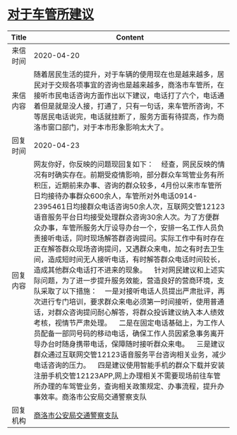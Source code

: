 # <a href="http://www.shangluo.gov.cn/zmhd/ldxxxx.jsp?urltype=leadermail.LeaderMailContentUrl&wbtreeid=1112&leadermailid=5801">对于车管所建议</a>
| Title |                                                                                                                                                                                                                                                                                                                            Content                                                                                                                                                                                                                                                                                                                            |
|:-----:|---------------------------------------------------------------------------------------------------------------------------------------------------------------------------------------------------------------------------------------------------------------------------------------------------------------------------------------------------------------------------------------------------------------------------------------------------------------------------------------------------------------------------------------------------------------------------------------------------------------------------------------------------------------|
| 来信时间  | 2020-04-20                                                                                                                                                                                                                                                                                                                                                                                                                                                                                                                                                                                                                                                    |
| 来信内容  | 随着居民生活的提升，对于车辆的使用现在也是越来越多，居民对于交规各项事宜的咨询也是越来越多，商洛市车管所，在接听市民电话咨询方面作出以下建议，电话打了六个，电话通着但是就是没人接，打通了，只有一句话，来车管所咨询，不等居民电话说完，电话就挂断了，服务方面有待提高，作为商洛市窗口部门，对于本市形象影响太大了。                                                                                                                                                                                                                                                                                                                                                                                                                                                                                                    |
| 回复时间  | 2020-04-23                                                                                                                                                                                                                                                                                                                                                                                                                                                                                                                                                                                                                                                    |
| 回复内容  | 网友你好，你反映的问题现回复如下：    经查，网民反映的情况有时确实存在。前期受疫情影响，部分群众车驾管业务有所积压，近期前来办事、咨询的群众较多，4月份以来市车管所日均接待办事群众600余人，车管所对外电话0914-2395461日均接群众电话咨询50余人次，互联网交管12123语音服务平台日均接受处理群众咨询30余人次。为了方便群众办事，车管所服务大厅设导办台一个，安排一名工作人员负责接听电话，同时现场解答群咨询提问。实际工作中有时存在正在解答群众现场咨询提问，又遇群众来电，加之有时去卫生间，造成短时间无人接听电话，有时解答群众电话时间较长，造成其他群众电话打不进来的现象。    针对网民建议和上述实际问题，为了进一步提升服务效能，营造良好的营商环境，支队采取了以下措施：    一是对接听电话人员提出严肃批评，再次进行专门培训，要求群众来电必须第一时间接听，使用普通话，对群众咨询提问耐心解答，将群众投诉建议纳入本人绩效考核，视情节严肃处理。    二是在固定电话基础上，为工作人员配备一部同号码的移动电话，确保工作人员因紧急事务离开导办台时随身携带电话，保障随时接听群众来电。    三是建议群众通过互联网交管12123语音服务平台咨询相关业务，减少电话咨询的压力。    四是建议使用智能手机的群众下载并安装注册手机交管12123APP,网上办理相关不需要现场前往车管所办理的车驾管业务，查询相关政策规定、办事流程，提升办事效率。商洛市公安局交通警察支队 |
| 回复机构  | <a href="../../categories/agencies/商洛市公安局交通警察支队.md">商洛市公安局交通警察支队</a>                                                                                                                                                                                                                                                                                                                                                                                                                                                                                                                                                                                            |